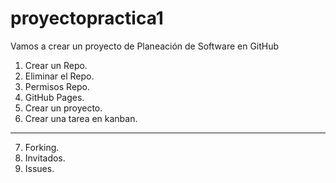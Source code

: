# proyectopractica1
Vamos a crear un proyecto de Planeación de Software en GitHub

1. Crear un Repo.
2. Eliminar el Repo.
3. Permisos Repo.
4. GitHub Pages.
5. Crear un proyecto.
6. Crear una tarea en kanban.
---
7. Forking.
8. Invitados.
9. Issues.

